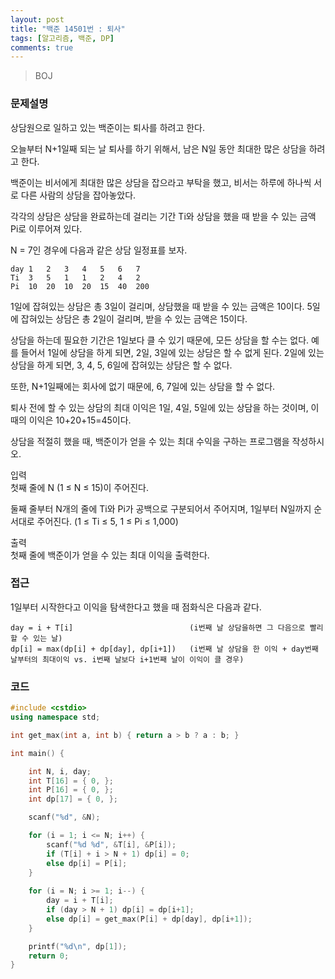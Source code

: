 ```yaml
---
layout: post
title: "백준 14501번 : 퇴사"
tags: [알고리즘, 백준, DP]
comments: true
---
```


> BOJ  

### 문제설명  
상담원으로 일하고 있는 백준이는 퇴사를 하려고 한다.  

오늘부터 N+1일째 되는 날 퇴사를 하기 위해서, 남은 N일 동안 최대한 많은 상담을 하려고 한다.  

백준이는 비서에게 최대한 많은 상담을 잡으라고 부탁을 했고, 비서는 하루에 하나씩 서로 다른 사람의 상담을 잡아놓았다.  

각각의 상담은 상담을 완료하는데 걸리는 기간 Ti와 상담을 했을 때 받을 수 있는 금액 Pi로 이루어져 있다.  

N = 7인 경우에 다음과 같은 상담 일정표를 보자.  
~~~
day 1   2   3   4   5   6   7
Ti	3	5	1	1	2	4	2
Pi	10	20	10	20	15	40	200
~~~
1일에 잡혀있는 상담은 총 3일이 걸리며, 상담했을 때 받을 수 있는 금액은 10이다. 5일에 잡혀있는 상담은 총 2일이 걸리며, 받을 수 있는 금액은 15이다.  

상담을 하는데 필요한 기간은 1일보다 클 수 있기 때문에, 모든 상담을 할 수는 없다. 예를 들어서 1일에 상담을 하게 되면, 2일, 3일에 있는 상담은 할 수 없게 된다. 2일에 있는 상담을 하게 되면, 3, 4, 5, 6일에 잡혀있는 상담은 할 수 없다.  

또한, N+1일째에는 회사에 없기 때문에, 6, 7일에 있는 상담을 할 수 없다.  

퇴사 전에 할 수 있는 상담의 최대 이익은 1일, 4일, 5일에 있는 상담을 하는 것이며, 이때의 이익은 10+20+15=45이다.  

상담을 적절히 했을 때, 백준이가 얻을 수 있는 최대 수익을 구하는 프로그램을 작성하시오.  

입력  
첫째 줄에 N (1 ≤ N ≤ 15)이 주어진다.  

둘째 줄부터 N개의 줄에 Ti와 Pi가 공백으로 구분되어서 주어지며, 1일부터 N일까지 순서대로 주어진다. (1 ≤ Ti ≤ 5, 1 ≤ Pi ≤ 1,000)  

출력  
첫째 줄에 백준이가 얻을 수 있는 최대 이익을 출력한다.  

### 접근  
1일부터 시작한다고 이익을 탐색한다고 했을 때 점화식은 다음과 같다.  
~~~
day = i + T[i]                          (i번째 날 상담을하면 그 다음으로 빨리 할 수 있는 날)
dp[i] = max(dp[i] + dp[day], dp[i+1])   (i번째 날 상담을 한 이익 + day번째 날부터의 최대이익 vs. i번째 날보다 i+1번째 날이 이익이 클 경우)
~~~

### 코드  
~~~c++
#include <cstdio>
using namespace std;

int get_max(int a, int b) { return a > b ? a : b; }

int main() {

    int N, i, day;
    int T[16] = { 0, };
    int P[16] = { 0, };
    int dp[17] = { 0, };

    scanf("%d", &N);

    for (i = 1; i <= N; i++) {
        scanf("%d %d", &T[i], &P[i]);
        if (T[i] + i > N + 1) dp[i] = 0;
        else dp[i] = P[i];
    }
    
    for (i = N; i >= 1; i--) {
        day = i + T[i];
        if (day > N + 1) dp[i] = dp[i+1];
        else dp[i] = get_max(P[i] + dp[day], dp[i+1]);
    }

    printf("%d\n", dp[1]);
    return 0;
}
~~~
